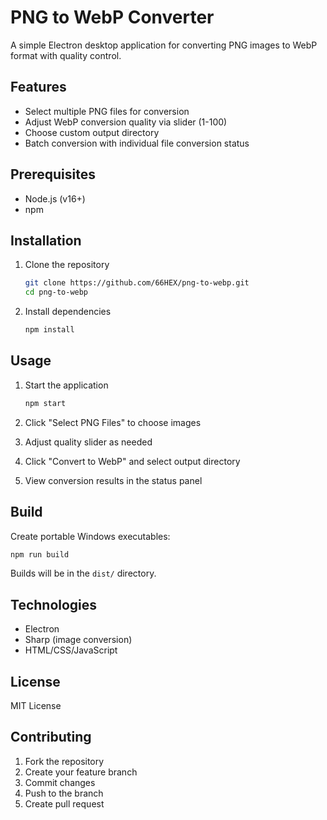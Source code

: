# PNG to WebP Converter

A simple Electron desktop application for converting PNG images to WebP format with quality control.

## Features

- Select multiple PNG files for conversion
- Adjust WebP conversion quality via slider (1-100)
- Choose custom output directory
- Batch conversion with individual file conversion status

## Prerequisites

- Node.js (v16+)
- npm

## Installation

1. Clone the repository
   ```bash
   git clone https://github.com/66HEX/png-to-webp.git
   cd png-to-webp
   ```

2. Install dependencies
   ```bash
   npm install
   ```

## Usage

1. Start the application
   ```bash
   npm start
   ```

2. Click "Select PNG Files" to choose images
3. Adjust quality slider as needed
4. Click "Convert to WebP" and select output directory
5. View conversion results in the status panel

## Build

Create portable Windows executables:
```bash
npm run build
```

Builds will be in the `dist/` directory.

## Technologies

- Electron
- Sharp (image conversion)
- HTML/CSS/JavaScript

## License

MIT License

## Contributing

1. Fork the repository
2. Create your feature branch
3. Commit changes
4. Push to the branch
5. Create pull request
